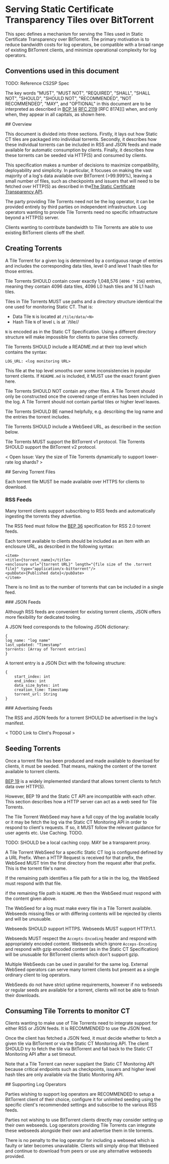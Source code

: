 # Serving Static Certificate Transparency Tiles over BitTorrent

This spec defines a mechanism for serving the Tiles used in Static Certificate Transparency over BitTorrent. The primary motivation is to reduce bandwidth costs for log operators, be compatible with a broad range of existing BitTorrent clients, and minimize operational complexity for log operators.

## Conventions used in this document

TODO: Reference CS2SP Spec

The key words "MUST", "MUST NOT", "REQUIRED", "SHALL", "SHALL NOT", "SHOULD",
"SHOULD NOT", "RECOMMENDED", "NOT RECOMMENDED", "MAY", and "OPTIONAL" in this
document are to be interpreted as described in [BCP 14][] [RFC 2119][] [RFC
8174][] when, and only when, they appear in all capitals, as shown here.

[BCP 14]: https://www.rfc-editor.org/info/bcp14
[RFC 2119]: https://www.rfc-editor.org/rfc/rfc2119.html

## Overview

This document is divided into three sections. Firstly, it lays out how Static CT tiles are packaged into individual torrents. Secondly, it describes how these individual torrents can be included in RSS and JSON feeds and made available for automatic consumption by clients. Finally, it describes how these torrents can be seeded via HTTP(S) and consumed by clients.

This specification makes a number of decisions to maximize compatibility, deployability and simplicity. In particular, it focuses on making the vast majority of a log's data available over BitTorrent (>99.999%), leaving a small number of files, such as checkpoints and issuers that will need to be fetched over HTTP(S) as described in the[The Static Certificate Transparency API](https://c2sp.org/static-ct-api).

The party providing Tile Torrents need not be the log operator, it can be provided entirely by third parties on independent infrastructure. Log operators wanting to provide Tile Torrents need no specific infrastructure beyond a HTTP(S) server.

Clients wanting to contribute bandwidth to Tile Torrents are able to use existing BitTorrent clients off the shelf.

## Creating Torrents

A Tile Torrent for a given log is determined by a contiguous range of entries and includes the corresponding data tiles, level 0 and level 1 hash tiles for those entries.

Tile Torrents SHOULD contain cover exactly 1,048,576 (`4096 * 256`) entries, meaning they contain 4096 data tiles, 4096 L0 hash tiles and 16 L1 hash tiles.

Tiles in Tile Torrents MUST use paths and a directory structure identical the one used for monitoring Static CT. That is:
 - Data Tile `N` is located at `/tile/data/<N>`
 - Hash Tile `N` of level `L` is at `/tile/<L>/<N>

`N` is encoded as in the Static CT Specification. Using a different directory structure will make impossible for clients to parse tiles correctly.

Tile Torrents SHOULD include a README.md at their top level which contains the syntax:

```
LOG_URL: <log monitoring URL>
```

This file at the top level smooths over some inconsistencies in popular torrent clients. If `README.md` is included, it MUST use the exact foramt given here.

Tile Torrents SHOULD NOT contain any other files. A Tile Torrent should only be constructed once the covered range of entries has been included in the log. A Tile Torrent should not contain partial tiles or higher level leaves.


Tile Torrents SHOULD BE named helpfully, e.g. describing the log name and the entries the torrent includes.

Tile Torrents SHOULD include a WebSeed URL, as described in the section below.

Tile Torrents MUST support the BitTorrent v1 protocol. Tile Torrents SHOULD support the BitTorrent v2 protocol.

< Open Issue: Vary the size of Tile Torrents dynamically to support lower-rate log shards? >

## Serving Torrent Files

Each torrent file MUST be made available over HTTPS for clients to download.

### RSS Feeds

Many torrent clients support subscribing to RSS feeds and automatically ingesting the torrents they advertise.

The RSS feed must follow the [BEP 36](https://www.bittorrent.org/beps/bep_0036.html) specification for RSS 2.0 torrent feeds.

Each torrent available to clients should be included as an item with an enclosure URL, as described in the following syntax:

```
<item>
<title>{torrent_name}</title>
<enclosure url="{torrent URL}" length="{file size of the .torrent file}" type="application/x-bittorrent"/>
<pubDate>{Published date}</pubDate>
</item>
```

There is no limit as to the number of torrents that can be included in a single feed.

### JSON Feeds

Although RSS feeds are convenient for existing torrent clients, JSON offers more flexibility for dedicated tooling.

A JSON feed corresponds to the following JSON dictionary:
```
{
log_name: "log name"
last_updated: "Timestamp"
torrents: [Array of Torrent entries]
}
```

A torrent entry is a JSON Dict with the following structure:
```
{
    start_index: int
    end_index: int
    data_size_bytes: int
    creation_time: Timestamp
    torrent_url: String
}
```

### Advertising Feeds

The RSS and JSON feeds for a torrent SHOULD be advertised in the log's manifest.

< TODO Link to Clint's Proposal >

## Seeding Torrents

Once a torrent file has been produced and made available to download for clients, it must be seeded. That means, making the content of the torrent available to torrent clients.

[BEP 19](https://www.bittorrent.org/beps/bep_0019.html) is a widely implemented standard that allows torrent clients to fetch data over HTTP(S).

However, BEP 19 and the Static CT API are incompatible with each other. This section describes how a HTTP server can act as a web seed for Tile Torrents.

The Tile Torrent WebSeed may have a full copy of the log available locally or it may be fetch the log via the Static CT Monitoring API in order to respond to client's requests. If so, it MUST follow the relevant guidance for user agents etc. Use Caching. TODO.

TODO: SHOULD be a local caching copy. MAY be a transparent proxy.

A Tile Torrent WebSeed for a specific Static CT log is configured defined by a URL Prefix. When a HTTP Request is received for that prefix, the WebSeed MUST trim the first directory from the request after that prefix. This is the torrent file's name.

If the remaining path identifies a file path for a tile in the log, the WebSeed must respond with that file.

if the remaining file path is `README.MD` then the WebSeed must respond with the content given above.

The WebSeed for a log must make every file in a Tile Torrent available. Webseeds missing files or with differing contents will be rejected by clients and will be unusuable.

Webseeds SHOULD support HTTPS. Webseeds MUST support HTTP/1.1.

Webseeds MUST respect the `Accepts-Encoding` header and respond with appropriately encoded content. Webseeds which ignore `Acceps-Encoding` and respond with gzip encoded content (as in the Static CT Specification) will be unusuable for BitTorrent clients which don't support gzip.

Multiple WebSeeds can be used in parallel for the same log. External WebSeed operators can serve many torrent clients but present as a single ordinary client to log operators.

WebSeeds do not have strict uptime requirements, however if no webseeds or regular seeds are available for a torrent, clients will not be able to finish their downloads.

## Consuming Tile Torrents to monitor CT

Clients wanting to make use of Tile Torrents need to integrate support for either RSS or JSON feeds. It is RECOMMENDED to use the JSON feed.

Once the client has fetched a JSON feed, it must decide whether to fetch a given tile via BitTorrent or via the Static CT Monitoring API.
The client SHOULD try to fetch the tile via BitTorrent and fall back to the Static CT Monitoring API after a set timeout.

Note that a Tile Torrent can never supplant the Static CT Monitoring API because critical endpoints such as checkpoints, issuers and higher level hash tiles are only available via the Static Monitoring API.

## Supporting Log Operators

Parties wishing to support log operators are RECOMMENDED to setup a BitTorrent client of their choice, configure it for unlimited seeding using the specific client's recommended settings and subscribe to the various RSS feeds.

Parties not wishing to use BitTorrent clients directly may consider setting up their own webseeds. Log operators providing Tile Torrents can integrate these webseeds alongside their own and advertise them in tile torrents.

There is no penalty to the log operator for including a webseed which is faulty or later becomes unavailable. Clients will simply drop that Webseed and continue to download from peers or use any alternative webseeds provided.